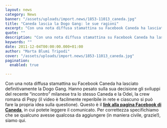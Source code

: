 ```yaml
---
layout: news
category: News
banner: "/assets/uploads/import.news/1853-11013_caneda.jpg"
title: "Caneda lascia la Dogo Gang: le sue ragioni"
excerpt: "Con una nota diffusa stamattina su Facebook Caneda ha lasciato definitivamente la Dogo Gang. Hanno pesato sulla sua decisione gli sviluppi del recente “incontro” milanese tra lo stesso Caneda e la Odei, la crew romana di Pepy (il video è facilmente reperibile in rete e ciascuno si può fare la propria idea sulla questione). Questo [&hellip"
quote: ""
description: "Con una nota diffusa stamattina su Facebook Caneda ha lasciato definitivamente la Dogo Gang. Hanno pesato sulla sua decisione gli sviluppi del recente “incontro” milanese tra lo stesso Caneda e la Odei, la crew romana di Pepy (il video è facilmente reperibile in rete e ciascuno si può fare la propria idea sulla questione). Questo [&hellip"
keywords: ""
date: 2011-12-04T00:00:00.000+01:00
author: "Marta Blumi Tripodi"
cover: "/assets/uploads/import.news/1853-11013_caneda.jpg"
pagination:
  enabled: true

---
```


Con una nota diffusa stamattina su Facebook Caneda ha lasciato definitivamente la Dogo Gang. Hanno pesato sulla sua decisione gli sviluppi del recente “incontro” milanese tra lo stesso Caneda e la Odei, la crew romana di Pepy (il video è facilmente reperibile in rete e ciascuno si può fare la propria idea sulla questione). Questo è il [**link alla pagina Facebook di Caneda**](https://www.facebook.com/pages/caneda/48019404499?sk=wall "http://www.facebook.com/pages/caneda/48019404499?sk=wall"), in cui potete leggere il comunicato. Per correttezza specifichiamo che se qualcuno avesse qualcosa da aggiungere (in maniera civile, grazie!), siamo qui.